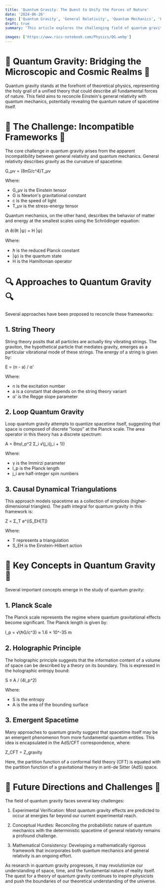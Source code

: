 ```yaml
---
title: 'Quantum Gravity: The Quest to Unify the Forces of Nature'
date: '2024-06-26'
tags: ['Quantum Gravity', 'General Relativity', 'Quantum Mechanics', 'Fundamental Forces']
draft: true
summary: 'This article explores the challenging field of quantum gravity, which aims to reconcile general relativity with quantum mechanics, potentially providing a unified theory of all fundamental forces.'

images: ['https://www.rics-notebook.com/Physics/QG.webp']
---
```


# 🌌 Quantum Gravity: Bridging the Microscopic and Cosmic Realms 🌌

Quantum gravity stands at the forefront of theoretical physics, representing the holy grail of a unified theory that could describe all fundamental forces of nature. This field aims to reconcile Einstein's general relativity with quantum mechanics, potentially revealing the quantum nature of spacetime itself.

# 🧲 The Challenge: Incompatible Frameworks 🧲

The core challenge in quantum gravity arises from the apparent incompatibility between general relativity and quantum mechanics. General relativity describes gravity as the curvature of spacetime:

G_μν = (8πG/c^4)T_μν

Where:
- G_μν is the Einstein tensor
- G is Newton's gravitational constant
- c is the speed of light
- T_μν is the stress-energy tensor

Quantum mechanics, on the other hand, describes the behavior of matter and energy at the smallest scales using the Schrödinger equation:

iℏ ∂/∂t |ψ⟩ = H |ψ⟩

Where:
- ℏ is the reduced Planck constant
- |ψ⟩ is the quantum state
- H is the Hamiltonian operator

# 🔍 Approaches to Quantum Gravity 🔍

Several approaches have been proposed to reconcile these frameworks:

## 1. String Theory

String theory posits that all particles are actually tiny vibrating strings. The graviton, the hypothetical particle that mediates gravity, emerges as a particular vibrational mode of these strings. The energy of a string is given by:

E = (n - a) / α'

Where:
- n is the excitation number
- a is a constant that depends on the string theory variant
- α' is the Regge slope parameter

## 2. Loop Quantum Gravity

Loop quantum gravity attempts to quantize spacetime itself, suggesting that space is composed of discrete "loops" at the Planck scale. The area operator in this theory has a discrete spectrum:

A = 8πγl_p^2 Σ_i √(j_i(j_i + 1))

Where:
- γ is the Immirzi parameter
- l_p is the Planck length
- j_i are half-integer spin numbers

## 3. Causal Dynamical Triangulations

This approach models spacetime as a collection of simplices (higher-dimensional triangles). The path integral for quantum gravity in this framework is:

Z = Σ_T e^(iS_EH[T])

Where:
- T represents a triangulation
- S_EH is the Einstein-Hilbert action

# 🌠 Key Concepts in Quantum Gravity 🌠

Several important concepts emerge in the study of quantum gravity:

## 1. Planck Scale

The Planck scale represents the regime where quantum gravitational effects become significant. The Planck length is given by:

l_p = √(ℏG/c^3) ≈ 1.6 × 10^-35 m

## 2. Holographic Principle

The holographic principle suggests that the information content of a volume of space can be described by a theory on its boundary. This is expressed in the holographic entropy bound:

S ≤ A / (4l_p^2)

Where:
- S is the entropy
- A is the area of the bounding surface

## 3. Emergent Spacetime

Many approaches to quantum gravity suggest that spacetime itself may be an emergent phenomenon from more fundamental quantum entities. This idea is encapsulated in the AdS/CFT correspondence, where:

Z_CFT = Z_gravity

Here, the partition function of a conformal field theory (CFT) is equated with the partition function of a gravitational theory in anti-de Sitter (AdS) space.

# 🔮 Future Directions and Challenges 🔮

The field of quantum gravity faces several key challenges:

1. Experimental Verification: Most quantum gravity effects are predicted to occur at energies far beyond our current experimental reach.

2. Conceptual Hurdles: Reconciling the probabilistic nature of quantum mechanics with the deterministic spacetime of general relativity remains a profound challenge.

3. Mathematical Consistency: Developing a mathematically rigorous framework that incorporates both quantum mechanics and general relativity is an ongoing effort.

As research in quantum gravity progresses, it may revolutionize our understanding of space, time, and the fundamental nature of reality itself. The quest for a theory of quantum gravity continues to inspire physicists and push the boundaries of our theoretical understanding of the universe.
